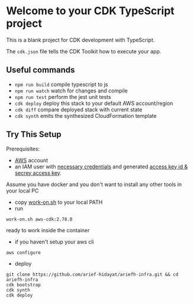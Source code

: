 # Welcome to your CDK TypeScript project

This is a blank project for CDK development with TypeScript.

The `cdk.json` file tells the CDK Toolkit how to execute your app.

## Useful commands

* `npm run build`   compile typescript to js
* `npm run watch`   watch for changes and compile
* `npm run test`    perform the jest unit tests
* `cdk deploy`      deploy this stack to your default AWS account/region
* `cdk diff`        compare deployed stack with current state
* `cdk synth`       emits the synthesized CloudFormation template

## Try This Setup

Prerequisites:
* [AWS](https://aws.amazon.com) account
* an IAM user with [necessary credentials](https://alexanderzeitler.com/articles/minimal-iam-permission-for-aws-cdk-deployment/) and generated [access key id & secrey access key](https://docs.aws.amazon.com/IAM/latest/UserGuide/id_credentials_access-keys.html).

Assume you have docker and you don't want to install any other tools in your local PC
* copy [work-on.sh](./work-on.sh) to your local PATH
* run
```
work-on.sh aws-cdk:2.78.0
```

ready to work inside the container
* if you haven't setup your aws cli
```
aws configure
```
* deploy
```
git clone https://github.com/arief-hidayat/ariefh-infra.git && cd ariefh-infra
cdk bootstrap
cdk synth
cdk deploy
```
